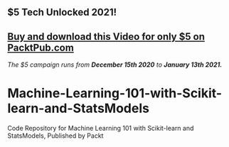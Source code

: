 ## $5 Tech Unlocked 2021!
[Buy and download this Video for only $5 on PacktPub.com](https://www.packtpub.com/product/machine-learning-101-with-scikit-learn-and-statsmodels-video/9781838987671)
-----
*The $5 campaign         runs from __December 15th 2020__ to __January 13th 2021.__*

# Machine-Learning-101-with-Scikit-learn-and-StatsModels
Code Repository for Machine Learning 101 with Scikit-learn and StatsModels, Published by Packt
